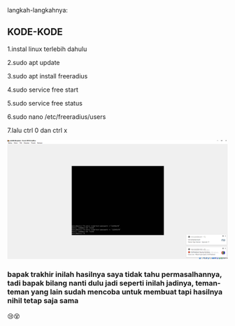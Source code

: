 ---
---
langkah-langkahnya:

## KODE-KODE

1.instal linux terlebih dahulu

2.sudo apt update

3.sudo apt install freeradius

4.sudo service free start

5.sudo service free status

6.sudo nano /etc/freeradius/users

7.lalu ctrl 0 dan ctrl x





![assets](/assets/Capturelinuxx.PNG)

### bapak trakhir inilah hasilnya saya tidak tahu permasalhannya, tadi bapak bilang  nanti dulu jadi seperti inilah jadinya, teman-teman yang lain sudah mencoba untuk membuat tapi hasilnya nihil tetap saja sama
😢😵


